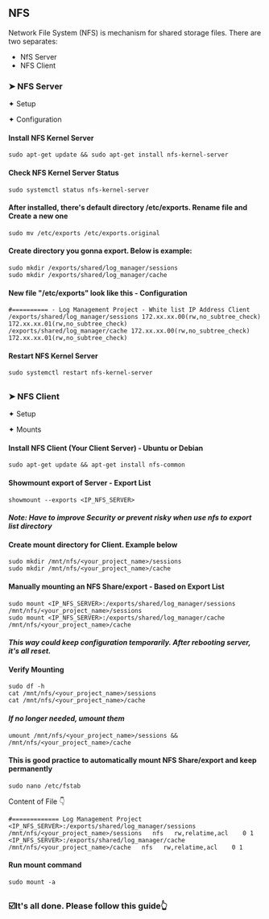 ## NFS
Network File System (NFS) is mechanism for shared storage files. There are two separates:

- NfS Server
- NFS Client

### ➤ NFS Server

✦ Setup

✦ Configuration

#### Install NFS Kernel Server
```
sudo apt-get update && sudo apt-get install nfs-kernel-server
```

#### Check NFS Kernel Server Status
```
sudo systemctl status nfs-kernel-server
```

#### After installed, there's default directory /etc/exports. Rename file and Create a new one
```
sudo mv /etc/exports /etc/exports.original
```

#### Create directory you gonna export. Below is example:
```
sudo mkdir /exports/shared/log_manager/sessions
sudo mkdir /exports/shared/log_manager/cache
```

#### New file "/etc/exports" look like this - Configuration
```
#========== - Log Management Project - White list IP Address Client
/exports/shared/log_manager/sessions 172.xx.xx.00(rw,no_subtree_check) 172.xx.xx.01(rw,no_subtree_check)
/exports/shared/log_manager/cache 172.xx.xx.00(rw,no_subtree_check) 172.xx.xx.01(rw,no_subtree_check)
```

#### Restart NFS Kernel Server
```
sudo systemctl restart nfs-kernel-server
```
##
### ➤ NFS Client

✦ Setup

✦ Mounts

#### Install NFS Client (Your Client Server) - Ubuntu or Debian
```
sudo apt-get update && apt-get install nfs-common
```

#### Showmount export of Server - Export List
```
showmount --exports <IP_NFS_SERVER>
```
#### *Note: Have to improve Security or prevent risky when use nfs to export list directory*

#### Create mount directory for Client. Example below
```
sudo mkdir /mnt/nfs/<your_project_name>/sessions
sudo mkdir /mnt/nfs/<your_project_name>/cache
```

#### Manually mounting an NFS Share/export - Based on Export List
```
sudo mount <IP_NFS_SERVER>:/exports/shared/log_manager/sessions /mnt/nfs/<your_project_name>/sessions
sudo mount <IP_NFS_SERVER>:/exports/shared/log_manager/cache /mnt/nfs/<your_project_name>/cache
```
#### *This way could keep configuration temporarily. After rebooting server, it's all reset.*

#### Verify Mounting
```
sudo df -h
cat /mnt/nfs/<your_project_name>/sessions
cat /mnt/nfs/<your_project_name>/cache
```

#### *If no longer needed, umount them*
```
umount /mnt/nfs/<your_project_name>/sessions && /mnt/nfs/<your_project_name>/cache
```

#### This is good practice to automatically mount NFS Share/export and keep permanently
```
sudo nano /etc/fstab
```
Content of File 👇
```
#============= Log Management Project
<IP_NFS_SERVER>:/exports/shared/log_manager/sessions   /mnt/nfs/<your_project_name>/sessions   nfs   rw,relatime,acl    0 1
<IP_NFS_SERVER>:/exports/shared/log_manager/cache   /mnt/nfs/<your_project_name>/cache   nfs   rw,relatime,acl    0 1
```

#### Run mount command
```
sudo mount -a
```
##
<h3>☑️It's all done. Please follow this guide👆</h3>

##
